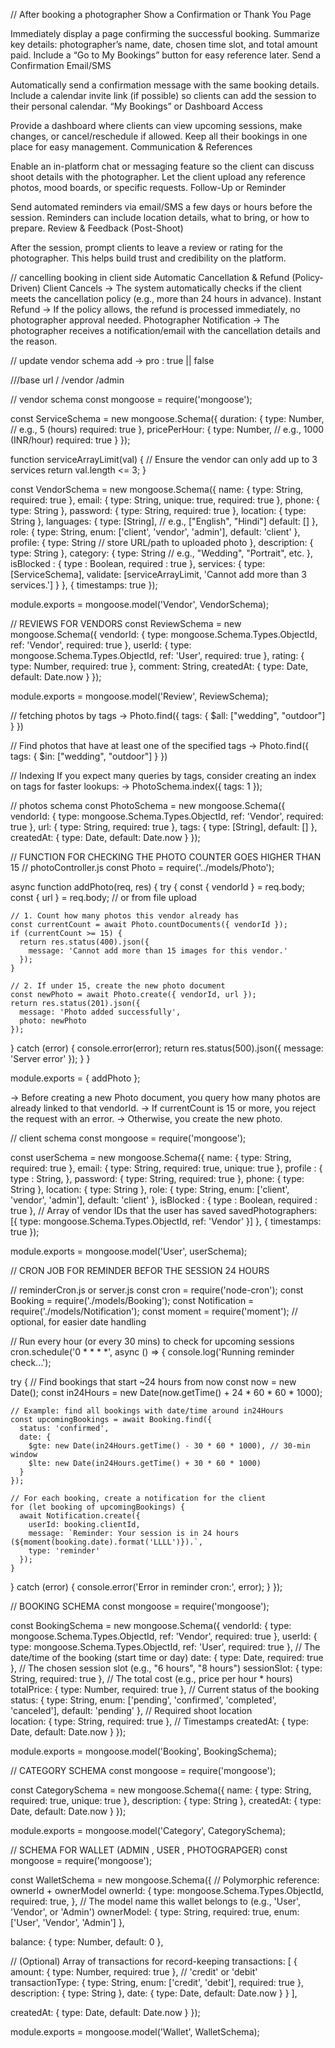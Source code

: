 // After booking a photographer
Show a Confirmation or Thank You Page

Immediately display a page confirming the successful booking.
Summarize key details: photographer’s name, date, chosen time slot, and total amount paid.
Include a “Go to My Bookings” button for easy reference later.
Send a Confirmation Email/SMS

Automatically send a confirmation message with the same booking details.
Include a calendar invite link (if possible) so clients can add the session to their personal calendar.
“My Bookings” or Dashboard Access

Provide a dashboard where clients can view upcoming sessions, make changes, or cancel/reschedule if allowed.
Keep all their bookings in one place for easy management.
Communication & References

Enable an in-platform chat or messaging feature so the client can discuss shoot details with the photographer.
Let the client upload any reference photos, mood boards, or specific requests.
Follow-Up or Reminder

Send automated reminders via email/SMS a few days or hours before the session.
Reminders can include location details, what to bring, or how to prepare.
Review & Feedback (Post-Shoot)

After the session, prompt clients to leave a review or rating for the photographer.
This helps build trust and credibility on the platform.




// cancelling booking in client side
Automatic Cancellation & Refund (Policy-Driven)
Client Cancels → The system automatically checks if the client meets the cancellation policy (e.g., more than 24 hours in advance).
Instant Refund → If the policy allows, the refund is processed immediately, no photographer approval needed.
Photographer Notification → The photographer receives a notification/email with the cancellation details and the reason.





// update vendor schema
add -> pro : true || false



///base url
/
/vendor
/admin




// vendor schema
const mongoose = require('mongoose');

const ServiceSchema = new mongoose.Schema({
  duration: {
    type: Number, // e.g., 5 (hours)
    required: true
  },
  pricePerHour: {
    type: Number, // e.g., 1000 (INR/hour)
    required: true
  }
});

function serviceArrayLimit(val) {
  // Ensure the vendor can only add up to 3 services
  return val.length <= 3;
}

const VendorSchema = new mongoose.Schema({
  name: {
    type: String,
    required: true
  },
  email: {
    type: String,
    unique: true,
    required: true
  },
  phone: {
    type: String
  },
  password: {
    type: String,
    required: true
  },
  location: {
    type: String
  },
  languages: {
    type: [String], // e.g., ["English", "Hindi"]
    default: []
  },
  role: {
    type: String,
    enum: ['client', 'vendor', 'admin'],
    default: 'client'
  },
  profile: {
    type: String // store URL/path to uploaded photo
  },
  description: {
    type: String
  },
  category: {
    type: String // e.g., "Wedding", "Portrait", etc.
  },
  isBlocked : {
   type : Boolean,
   required : true
  },
  services: {
    type: [ServiceSchema],
    validate: [serviceArrayLimit, 'Cannot add more than 3 services.']
  }
}, { timestamps: true });

module.exports = mongoose.model('Vendor', VendorSchema);




// REVIEWS FOR VENDORS
const ReviewSchema = new mongoose.Schema({
  vendorId: {
    type: mongoose.Schema.Types.ObjectId,
    ref: 'Vendor',
    required: true
  },
  userId: {
    type: mongoose.Schema.Types.ObjectId,
    ref: 'User',
    required: true
  },
  rating: {
    type: Number,
    required: true
  },
  comment: String,
  createdAt: {
    type: Date,
    default: Date.now
  }
});

module.exports = mongoose.model('Review', ReviewSchema);


// fetching photos by tags
-> Photo.find({ tags: { $all: ["wedding", "outdoor"] } })


// Find photos that have at least one of the specified tags
-> Photo.find({ tags: { $in: ["wedding", "outdoor"] } })


// Indexing
If you expect many queries by tags, consider creating an index on tags for faster lookups:
-> PhotoSchema.index({ tags: 1 });




// photos schema
const PhotoSchema = new mongoose.Schema({
  vendorId: {
    type: mongoose.Schema.Types.ObjectId,
    ref: 'Vendor',
    required: true
  },
  url: {
    type: String,
    required: true
  },
  tags: {
    type: [String],
    default: []
  },
  createdAt: {
    type: Date,
    default: Date.now
  }
});



// FUNCTION FOR CHECKING THE PHOTO COUNTER GOES HIGHER THAN 15
// photoController.js
const Photo = require('../models/Photo');

async function addPhoto(req, res) {
  try {
    const { vendorId } = req.body;
    const { url } = req.body; // or from file upload

    // 1. Count how many photos this vendor already has
    const currentCount = await Photo.countDocuments({ vendorId });
    if (currentCount >= 15) {
      return res.status(400).json({
        message: 'Cannot add more than 15 images for this vendor.'
      });
    }

    // 2. If under 15, create the new photo document
    const newPhoto = await Photo.create({ vendorId, url });
    return res.status(201).json({
      message: 'Photo added successfully',
      photo: newPhoto
    });
  } catch (error) {
    console.error(error);
    return res.status(500).json({ message: 'Server error' });
  }
}

module.exports = { addPhoto };

-> Before creating a new Photo document, you query how many photos are already linked to that vendorId.
-> If currentCount is 15 or more, you reject the request with an error.
-> Otherwise, you create the new photo.













// client schema
const mongoose = require('mongoose');

const userSchema = new mongoose.Schema({
  name: {
    type: String,
    required: true
  },
  email: {
    type: String,
    required: true,
    unique: true
  },
  profile : {
   type : String,
  },
  password: {
    type: String,
    required: true
  },
  phone: {
    type: String
  },
  location: {
    type: String
  },
  role: {
    type: String,
    enum: ['client', 'vendor', 'admin'],
    default: 'client'
  },
  isBlocked : {
    type : Boolean,
    required : true
  },
  // Array of vendor IDs that the user has saved
  savedPhotographers: [{
    type: mongoose.Schema.Types.ObjectId,
    ref: 'Vendor'
  }]
}, { timestamps: true });

module.exports = mongoose.model('User', userSchema);









// CRON JOB FOR REMINDER BEFOR THE SESSION 24 HOURS
	
// reminderCron.js or server.js
const cron = require('node-cron');
const Booking = require('./models/Booking');
const Notification = require('./models/Notification');
const moment = require('moment'); // optional, for easier date handling

// Run every hour (or every 30 mins) to check for upcoming sessions
cron.schedule('0 * * * *', async () => {
  console.log('Running reminder check...');

  try {
    // Find bookings that start ~24 hours from now
    const now = new Date();
    const in24Hours = new Date(now.getTime() + 24 * 60 * 60 * 1000);

    // Example: find all bookings with date/time around in24Hours
    const upcomingBookings = await Booking.find({
      status: 'confirmed',
      date: { 
        $gte: new Date(in24Hours.getTime() - 30 * 60 * 1000), // 30-min window
        $lte: new Date(in24Hours.getTime() + 30 * 60 * 1000)
      }
    });

    // For each booking, create a notification for the client
    for (let booking of upcomingBookings) {
      await Notification.create({
        userId: booking.clientId,
        message: `Reminder: Your session is in 24 hours (${moment(booking.date).format('LLLL')}).`,
        type: 'reminder'
      });
    }
  } catch (error) {
    console.error('Error in reminder cron:', error);
  }
});



// BOOKING SCHEMA
const mongoose = require('mongoose');

const BookingSchema = new mongoose.Schema({
  vendorId: {
    type: mongoose.Schema.Types.ObjectId,
    ref: 'Vendor',
    required: true
  },
  userId: {
    type: mongoose.Schema.Types.ObjectId,
    ref: 'User',
    required: true
  },
  // The date/time of the booking (start time or day)
  date: {
    type: Date,
    required: true
  },
  // The chosen session slot (e.g., "6 hours", "8 hours")
  sessionSlot: {
    type: String,
    required: true
  },
  // The total cost (e.g., price per hour * hours)
  totalPrice: {
    type: Number,
    required: true
  },
  // Current status of the booking
  status: {
    type: String,
    enum: ['pending', 'confirmed', 'completed', 'canceled'],
    default: 'pending'
  },
  // Required shoot location	
  location: {
    type: String,
    required: true
  },
  // Timestamps
  createdAt: {
    type: Date,
    default: Date.now
  }
});

module.exports = mongoose.model('Booking', BookingSchema);





// CATEGORY SCHEMA
const mongoose = require('mongoose');

const CategorySchema = new mongoose.Schema({
  name: {
    type: String,
    required: true,
    unique: true
  },
  description: {
    type: String
  },
  createdAt: {
    type: Date,
    default: Date.now
  }
});

module.exports = mongoose.model('Category', CategorySchema);









// SCHEMA FOR WALLET (ADMIN , USER , PHOTOGRAPGER)
const mongoose = require('mongoose');

const WalletSchema = new mongoose.Schema({
  // Polymorphic reference: ownerId + ownerModel
  ownerId: {
    type: mongoose.Schema.Types.ObjectId,
    required: true,
  },
  // The model name this wallet belongs to (e.g., 'User', 'Vendor', or 'Admin')
  ownerModel: {
    type: String,
    required: true,
    enum: ['User', 'Vendor', 'Admin']
  },

  balance: {
    type: Number,
    default: 0
  },

  // (Optional) Array of transactions for record-keeping
  transactions: [
    {
      amount: {
        type: Number,
        required: true
      },
      // 'credit' or 'debit'
      transactionType: {
        type: String,
        enum: ['credit', 'debit'],
        required: true
      },
      description: {
        type: String
      },
      date: {
        type: Date,
        default: Date.now
      }
    }
  ],

  createdAt: {
    type: Date,
    default: Date.now
  }
});

module.exports = mongoose.model('Wallet', WalletSchema);











